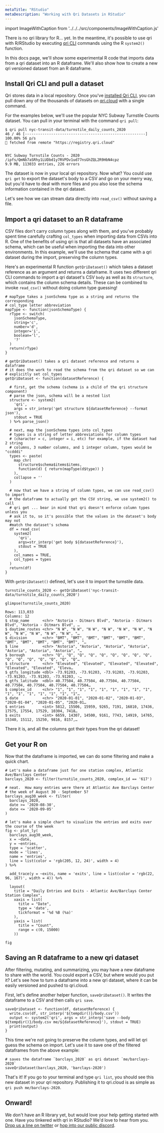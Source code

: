 ```yaml
---
metaTitle: "RStudio"
metaDescription: "Working with Qri Datasets in RStudio"
---
```


import ImageWithCaption from '../../../src/components/ImageWithCaption.js'


There is no qri library for R... yet.  In the meantime, it's possible to use qri with R/RStudio by executing [qri CLI](https://qri.io/docs/reference/cli_commands) commands using the R `system2()` function.

In this docs page, we'll show some experimental R code that imports data from a qri dataset into an R dataframe.  We'll also show how to create a new qri versioned dataset from an R dataframe.

## Install Qri CLI and pull a dataset

Qri stores data in a local repository.  Once you've [installed Qri CLI](https://qri.io/docs/reference/installing-qri-cli), you can pull down any of the thousands of datasets on [qri.cloud](https://qri.cloud) with a single command.

For the examples below, we'll use the popular NYC Subway Turnstile Counts dataset.  You can pull in your terminal with the command `qri pull`:

```{shell}
$ qri pull nyc-transit-data/turnstile_daily_counts_2020
46 / 46 [-------------------------------------------------------] 100.00% 56 p/s
🗼 fetched from remote "https://registry.qri.cloud"


NYC Subway Turnstile Counts - 2020
/ipfs/QmNb7aSRhy1LUDbd1y7RVPDv1ud77nsGhZQL2R9HbN4cpz
9.9 MB, 113033 entries, 226 errors

```

The dataset is now in your local qri repository.  Now what?  You could use `qri get` to export the dataset's body to a CSV and go on your merry way, but you'd have to deal with more files and you also lose the schema information contained in the qri dataset.

Let's see how we can stream data directly into `read_csv()` without saving a file.

## Import a qri dataset to an R dataframe

CSV files don't carry column types along with them, and you've probably spent time carefully crafting `col_types` when importing data from CSVs into R.  One of the benefits of using qri is that all datasets have an associated schema, which can be useful when importing the data into other environments.  In this example, we'll use the schema that came with a qri dataset during the import, preserving the column types.

Here's an experimental R function `getQriDataset()` which takes a dataset reference as an argument and returns a dataframe.  It uses two different qri CLI commands to import a qri dataset's CSV `body` as well as its `structure`, which contains the column schema details.  These can be combined to invoke `read_csv()` without doing column type guessing!

```{r}
# mapType takes a jsonSchema type as a string and returns the corresponding
# col_type letter abbreviation
mapType <- function(jsonSchemaType) {
  rType <- switch(
    jsonSchemaType,
    string='c',
    number='d',
    integer='i',
    boolean='l',
    '?'
  )
  return(rType)
}

# getQriDataset() takes a qri dataset reference and returns a dataframe
# it does the work to read the schema from the qri dataset so we can
# explicitly set col_types
getQriDataset <- function(datasetReference) {

  # first, get the schema (schema is a child of the qri structure component)
  # parse the json, schema will be a nested list
  structure <- system2(
    'qri',
    args = str_interp('get structure ${datasetReference} --format json'),
    stdout = TRUE
  ) %>% parse_json()

  # next, map the jsonSchema types into col_types
  # types is a string of letter abbreviations for column types
  # (character = c, integer = i, etc) for example, if the dataset had 2 string
  # columns, 3 number columns, and 1 integer column, types would be "ccdddi"
  types <- paste(
    map_chr(
      structure$schema$items$items,
      function(d) { return(mapType(d$type)) }
    ),
    collapse = ''
  )

  # now that we have a string of column types, we can use read_csv() to import
  # the dataframe to actually get the CSV string, we use system2() to call
  # qri get ... bear in mind that qri doesn't enforce column types unless you
  # ask it to, so it's possible that the values in the dataset's body may not
  #match the dataset's schema
  df = read_csv(
    system2(
      'qri',
      args=str_interp('get body ${datasetReference}'),
      stdout = TRUE
    ),
    col_names = TRUE,
    col_types = types
  )
  return(df)
}
```

With `getQriDataset()` defined, let's use it to import the turnstile data.

```{r}
turnstile_counts_2020 <- getQriDataset('nyc-transit-data/turnstile_daily_counts_2020')

glimpse(turnstile_counts_2020)

Rows: 113,033
Columns: 12
$ stop_name      <chr> "Astoria - Ditmars Blvd", "Astoria - Ditmars Blvd", "Astoria - Ditmars Blvd", …
$ daytime_routes <chr> "N W", "N W", "N W", "N W", "N W", "N W", "N W", "N W", "N W", "N W", "N W", "…
$ division       <chr> "BMT", "BMT", "BMT", "BMT", "BMT", "BMT", "BMT", "BMT", "BMT", "BMT", "BMT", "…
$ line           <chr> "Astoria", "Astoria", "Astoria", "Astoria", "Astoria", "Astoria", "Astoria", "…
$ borough        <chr> "Q", "Q", "Q", "Q", "Q", "Q", "Q", "Q", "Q", "Q", "Q", "Q", "Q", "Q", "Q", "Q"…
$ structure      <chr> "Elevated", "Elevated", "Elevated", "Elevated", "Elevated", "Elevated", "Eleva…
$ gtfs_longitude <dbl> -73.91203, -73.91203, -73.91203, -73.91203, -73.91203, -73.91203, -73.91203, -…
$ gtfs_latitude  <dbl> 40.77504, 40.77504, 40.77504, 40.77504, 40.77504, 40.77504, 40.77504, 40.77504…
$ complex_id     <chr> "1", "1", "1", "1", "1", "1", "1", "1", "1", "1", "1", "1", "1", "1", "1", "1"…
$ date           <chr> "2020-01-01", "2020-01-02", "2020-01-03", "2020-01-04", "2020-01-05", "2020-01…
$ entries        <int> 5812, 15506, 15959, 9265, 7191, 16810, 17436, 17575, 17554, 17529, 10304, 7418…
$ exits          <int> 6659, 14307, 14500, 9161, 7743, 14919, 14765, 15340, 15112, 15250, 9816, 8157,…
```

There it is, and all the columns got their types from the qri dataset!

## Get your R on

Now that the dataframe is imported, we can do some filtering and make a quick chart.

```{r}
# Let's make a dataframe just for one station complex, Atlantic Ave/Barclays Center
barclays_2020 <- filter(turnstile_counts_2020, complex_id == '617')

# neat.  How many entries were there at Atlantic Ave Barclays Center
# the week of August 30 - September 5?
barclays_aug30_week <- filter(
  barclays_2020,
  date >= '2020-08-30',
  date <= '2020-09-05'
)

# let's make a simple chart to visualize the entries and exits over the course of the week
fig <- plot_ly(
  barclays_aug30_week,
  x = ~date,
  y = ~entries,
  type = 'scatter',
  mode = 'lines',
  name = 'entries',
  line = list(color = 'rgb(205, 12, 24)', width = 4)
) %>%

  add_trace(y = ~exits, name = 'exits', line = list(color = 'rgb(22, 96, 167)', width = 4)) %>%

  layout(
    title = "Daily Entries and Exits - Atlantic Ave/Barclays Center Station Complex",
    xaxis = list(
      title = "Date",
      type = 'date',
      tickformat = '%d %B (%a)'
    ),
    yaxis = list(
      title = "Count",
      range = c(0, 15000)
    ))

fig

```

<ImageWithCaption
  src='/img/docs/integrating-qri/rplot.png'
  caption="A simple plotly chart"
/>


## Saving an R dataframe to a new qri dataset

After filtering, mutating, and summarizing, you may have a new dataframe to share with the world.  You could export a CSV, but where would you put it? Let's see how to turn a dataframe into a new qri dataset, where it can be easily versioned and pushed to qri.cloud.

First, let's define another helper function, `saveQriDataset()`.  It writes the dataframe to a CSV and then calls `qri save`.

```{r}
saveQriDataset <- function(df, datasetReference) {
  write.csv(df, str_interp('${tempdir()}/body.csv'))
  output <- system2('qri', args = str_interp('save --body ${tempdir()}/body.csv me/${datasetReference}'), stdout = TRUE)
  print(output)
}
```

This time we're not going to preserve the column types, and will let qri guess the schema on import.  Let's use it to save one of the filtered dataframes from the above example:

```{r}
# saves the dataframe `barclays_2020` as qri dataset `me/barclays-2020`
saveQriDataset(barclays_2020, 'barclays-2020')
```

That's it!  If you go to your terminal and type `qri list`, you should see this new dataset in your qri repository.  Publishing it to qri.cloud is as simple as `qri push me/barclays-2020`.


## Onward!

We don't have an R library yet, but would love your help getting started with one.  Have you tinkered with qri in RStudio?  We'd love to hear from you.  [Drop us a line on twitter](https://twitter.com/qri_io) or [hop into our public discord](https://discordapp.com/invite/thkJHKj).
